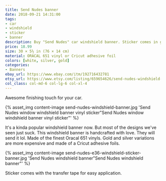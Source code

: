 ```yaml
---
title: Send Nudes banner
date: 2018-09-21 14:31:00
tags:
- car
- windshield
- sticker
- banner
description: Buy "Send Nudes" car windshield banner. Sticker comes in glossy white, silver and gold colors. Looks perfect on stanced, modified, drift and race cars!
price: 18.99
size: 30 × 5½ in (76 × 14 cm)
material: ORACAL 651 vinyl or Cricut adhesive foil
colors: [white, silver, gold]
categories:
- Banners
ebay_url: https://www.ebay.com/itm/192716432781
etsy_url: https://www.etsy.com/listing/659654626/send-nudes-windshield-banner
col_class: col-md-6 col-lg-6 col-xl-4
---
```


Awesome finishing touch for your car.

<!-- more -->
{% asset_img content-image send-nudes-windshield-banner.jpg 'Send Nudes window windshield banner vinyl sticker"Send Nudes window windshield banner vinyl sticker"' %}

It's a kinda popular windshield banner now. But most of the designs we've seen just suck. This windshield banner is handcrafted with love. They will send it lol. Made of the finest Oracal 651 vinyls. Gold and silver variations are more expensive and made of a Cricut adhesive foils.

{% asset_img content-image send-nudes-e36-windshield-sticker-banner.jpg 'Send Nudes windshield banner"Send Nudes windshield banner"' %}

Sticker comes with the transfer tape for easy application.

